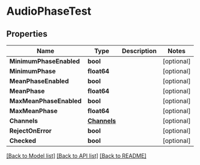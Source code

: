 # AudioPhaseTest

## Properties

Name | Type | Description | Notes
------------ | ------------- | ------------- | -------------
**MinimumPhaseEnabled** | **bool** |  | [optional] 
**MinimumPhase** | **float64** |  | [optional] 
**MeanPhaseEnabled** | **bool** |  | [optional] 
**MeanPhase** | **float64** |  | [optional] 
**MaxMeanPhaseEnabled** | **bool** |  | [optional] 
**MaxMeanPhase** | **float64** |  | [optional] 
**Channels** | [**Channels**](channels.md) |  | [optional] 
**RejectOnError** | **bool** |  | [optional] 
**Checked** | **bool** |  | [optional] 

[[Back to Model list]](../README.md#documentation-for-models) [[Back to API list]](../README.md#documentation-for-api-endpoints) [[Back to README]](../README.md)


